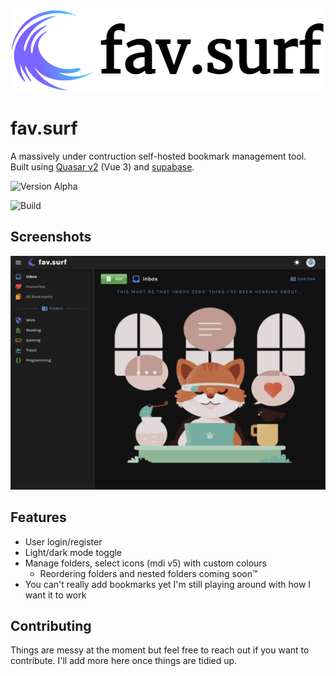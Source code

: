 ![Logo](frontend/public/images/favsurf.png)

# fav.surf

A massively under contruction self-hosted bookmark management tool. Built using [Quasar v2](https://quasar.dev/) (Vue 3) and [supabase](https://supabase.io).

![Version Alpha](https://img.shields.io/badge/version-what's%20before%20alpha-red)

![Build](https://img.shields.io/badge/build-cross%20your%20fingers-orange)

## Screenshots

![App Screenshot](screenshot.png)

## Features

- User login/register
- Light/dark mode toggle
- Manage folders, select icons (mdi v5) with custom colours
  - Reordering folders and nested folders coming soon™️
- You can't really add bookmarks yet I'm still playing around with how I want it to work

## Contributing

Things are messy at the moment but feel free to reach out if you want to contribute. I'll add more here once things are tidied up.
